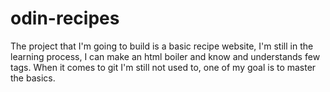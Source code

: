 # odin-recipes

The project that I'm going to build is a basic recipe website, I'm still in the learning process, I can make an html boiler and know and understands few tags. When it comes to git I'm still not used to, one of my goal is to master the basics.